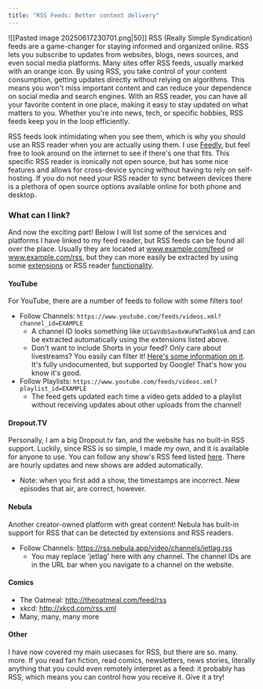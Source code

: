```yaml
---
title: "RSS Feeds: Better content delivery"
---
```

![[Pasted image 20250617230701.png|50]]
RSS (Really Simple Syndication) feeds are a game-changer for staying informed and organized online. RSS lets you subscribe to updates from websites, blogs, news sources, and even social media platforms. Many sites offer RSS feeds, usually marked with an orange icon. By using RSS, you take control of your content consumption, getting updates directly without relying on algorithms. This means you won't miss important content and can reduce your dependence on social media and search engines. With an RSS reader, you can have all your favorite content in one place, making it easy to stay updated on what matters to you. Whether you're into news, tech, or specific hobbies, RSS feeds keep you in the loop efficiently.

RSS feeds look intimidating when you see them, which is why you should use an RSS reader when you are actually using them. I use [Feedly](https://feedly.com/), but feel free to look around on the internet to see if there's one that fits. This specific RSS reader is ironically not open source, but has some nice features and allows for cross-device syncing without having to rely on self-hosting. If you do not need your RSS reader to sync between devices there is a plethora of open source options available online for both phone and desktop.

### What can I link?
And now the exciting part! Below I will list some of the services and platforms I have linked to my feed reader, but RSS feeds can be found all over the place. Usually they are located at www.example.com/feed or www.example.com/rss, but they can more easily be extracted by using some [extensions](https://addons.mozilla.org/en-US/firefox/addon/rss-launchpad-find-feeds-easy/) or RSS reader [functionality](https://feedly.com/i/discover). 

#### YouTube
For YouTube, there are a number of feeds to follow with some filters too! 
- Follow Channels: ```https://www.youtube.com/feeds/videos.xml?channel_id=EXAMPLE```
	- A channel ID looks something like ```UCGaVdbSav8xWuFWTadK6loA``` and can be extracted automatically using the extensions listed above.
	- Don't want to include Shorts in your feed? Only care about livestreams? You easily can filter it! [Here's some information on it](https://blog.amen6.com/blog/2025/01/no-shorts-please-hidden-youtube-rss-feed-urls/#no-shorts). It's fully undocumented, but supported by Google! That's how you know it's good.
- Follow Playlists: ```https://www.youtube.com/feeds/videos.xml?playlist_id=EXAMPLE```
	- The feed gets updated each time a video gets added to a playlist without receiving updates about other uploads from the channel!

#### Dropout.TV
Personally, I am a big Dropout.tv fan, and the website has no built-in RSS support. Luckily, since RSS is so simple, I made my own, and it is available for anyone to use. You can follow any show's RSS feed listed [here](https://singlepaper.github.io/dropout-rss/). There are hourly updates and new shows are added automatically. 
- Note: when you first add a show, the timestamps are incorrect. New episodes that air, are correct, however.

#### Nebula
Another creator-owned platform with great content! Nebula has built-in support for RSS that can be detected by extensions and RSS readers.
- Follow Channels: https://rss.nebula.app/video/channels/jetlag.rss
	- You may replace 'jetlag' here with any channel. The channel IDs are in the URL bar when you navigate to a channel on the website.

#### Comics
- The Oatmeal: http://theoatmeal.com/feed/rss
- xkcd: http://xkcd.com/rss.xml
- Many, many, many more

#### Other
I have now covered my main usecases for RSS, but there are so. many. more. If you read fan fiction, read comics, newsletters, news stories, literally anything that you could even remotely interpret as a feed: it probably has RSS, which means you can control how you receive it. Give it a try!
